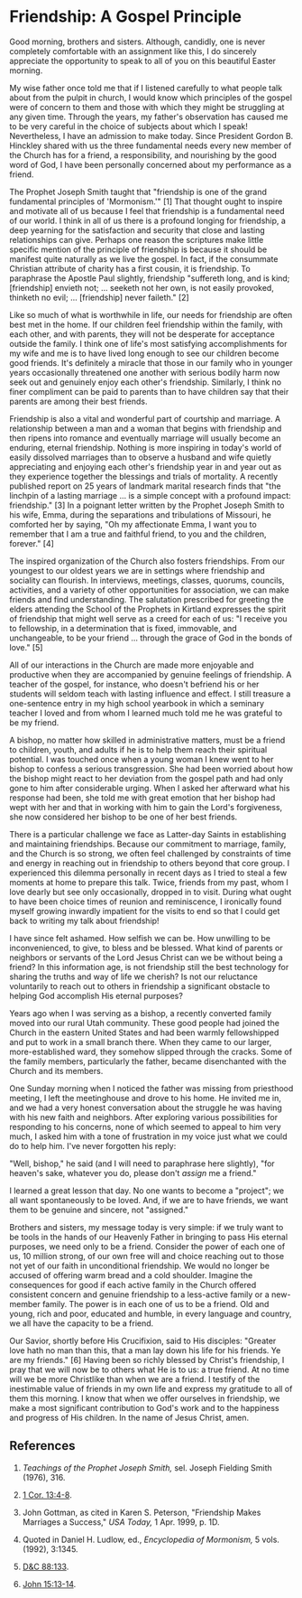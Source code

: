 # Friendship: A Gospel Principle

Good morning, brothers and sisters. Although, candidly, one is never
completely comfortable with an assignment like this, I do sincerely appreciate
the opportunity to speak to all of you on this beautiful Easter morning.

My wise father once told me that if I listened carefully to what people talk
about from the pulpit in church, I would know which principles of the gospel
were of concern to them and those with which they might be struggling at any
given time. Through the years, my father's observation has caused me to be
very careful in the choice of subjects about which I speak! Nevertheless, I
have an admission to make today. Since President Gordon B. Hinckley shared
with us the three fundamental needs every new member of the Church has for a
friend, a responsibility, and nourishing by the good word of God, I have been
personally concerned about my performance as a friend.

The Prophet Joseph Smith taught that "friendship is one of the grand
fundamental principles of 'Mormonism.'" [1]  That thought ought to inspire and
motivate all of us because I feel that friendship is a fundamental need of our
world. I think in all of us there is a profound longing for friendship, a deep
yearning for the satisfaction and security that close and lasting
relationships can give. Perhaps one reason the scriptures make little specific
mention of the principle of friendship is because it should be manifest quite
naturally as we live the gospel. In fact, if the consummate Christian
attribute of charity has a first cousin, it is friendship. To paraphrase the
Apostle Paul slightly, friendship "suffereth long, and is kind; [friendship]
envieth not; ... seeketh not her own, is not easily provoked, thinketh no evil;
... [friendship] never faileth." [2]

Like so much of what is worthwhile in life, our needs for friendship are often
best met in the home. If our children feel friendship within the family, with
each other, and with parents, they will not be desperate for acceptance
outside the family. I think one of life's most satisfying accomplishments for
my wife and me is to have lived long enough to see our children become good
friends. It's definitely a miracle that those in our family who in younger
years occasionally threatened one another with serious bodily harm now seek
out and genuinely enjoy each other's friendship. Similarly, I think no finer
compliment can be paid to parents than to have children say that their parents
are among their best friends.

Friendship is also a vital and wonderful part of courtship and marriage. A
relationship between a man and a woman that begins with friendship and then
ripens into romance and eventually marriage will usually become an enduring,
eternal friendship. Nothing is more inspiring in today's world of easily
dissolved marriages than to observe a husband and wife quietly appreciating
and enjoying each other's friendship year in and year out as they experience
together the blessings and trials of mortality. A recently published report on
25 years of landmark marital research finds that "the linchpin of a lasting
marriage ... is a simple concept with a profound impact: friendship." [3]  In a
poignant letter written by the Prophet Joseph Smith to his wife, Emma, during
the separations and tribulations of Missouri, he comforted her by saying, "Oh
my affectionate Emma, I want you to remember that I am a true and faithful
friend, to you and the children, forever." [4]

The inspired organization of the Church also fosters friendships. From our
youngest to our oldest years we are in settings where friendship and sociality
can flourish. In interviews, meetings, classes, quorums, councils, activities,
and a variety of other opportunities for association, we can make friends and
find understanding. The salutation prescribed for greeting the elders
attending the School of the Prophets in Kirtland expresses the spirit of
friendship that might well serve as a creed for each of us: "I receive you to
fellowship, in a determination that is fixed, immovable, and unchangeable, to
be your friend ... through the grace of God in the bonds of love." [5]

All of our interactions in the Church are made more enjoyable and productive
when they are accompanied by genuine feelings of friendship. A teacher of the
gospel, for instance, who doesn't befriend his or her students will seldom
teach with lasting influence and effect. I still treasure a one-sentence entry
in my high school yearbook in which a seminary teacher I loved and from whom I
learned much told me he was grateful to be my friend.

A bishop, no matter how skilled in administrative matters, must be a friend to
children, youth, and adults if he is to help them reach their spiritual
potential. I was touched once when a young woman I knew went to her bishop to
confess a serious transgression. She had been worried about how the bishop
might react to her deviation from the gospel path and had only gone to him
after considerable urging. When I asked her afterward what his response had
been, she told me with great emotion that her bishop had wept with her and
that in working with him to gain the Lord's forgiveness, she now considered
her bishop to be one of her best friends.

There is a particular challenge we face as Latter-day Saints in establishing
and maintaining friendships. Because our commitment to marriage, family, and
the Church is so strong, we often feel challenged by constraints of time and
energy in reaching out in friendship to others beyond that core group. I
experienced this dilemma personally in recent days as I tried to steal a few
moments at home to prepare this talk. Twice, friends from my past, whom I love
dearly but see only occasionally, dropped in to visit. During what ought to
have been choice times of reunion and reminiscence, I ironically found myself
growing inwardly impatient for the visits to end so that I could get back to
writing my talk about friendship!

I have since felt ashamed. How selfish we can be. How unwilling to be
inconvenienced, to give, to bless and be blessed. What kind of parents or
neighbors or servants of the Lord Jesus Christ can we be without being a
friend? In this information age, is not friendship still the best technology
for sharing the truths and way of life we cherish? Is not our reluctance
voluntarily to reach out to others in friendship a significant obstacle to
helping God accomplish His eternal purposes?

Years ago when I was serving as a bishop, a recently converted family moved
into our rural Utah community. These good people had joined the Church in the
eastern United States and had been warmly fellowshipped and put to work in a
small branch there. When they came to our larger, more-established ward, they
somehow slipped through the cracks. Some of the family members, particularly
the father, became disenchanted with the Church and its members.

One Sunday morning when I noticed the father was missing from priesthood
meeting, I left the meetinghouse and drove to his home. He invited me in, and
we had a very honest conversation about the struggle he was having with his
new faith and neighbors. After exploring various possibilities for responding
to his concerns, none of which seemed to appeal to him very much, I asked him
with a tone of frustration in my voice just what we could do to help him. I've
never forgotten his reply:

"Well, bishop," he said (and I will need to paraphrase here slightly), "for
heaven's sake, whatever you do, please don't _assign_ me a friend."

I learned a great lesson that day. No one wants to become a "project"; we all
want spontaneously to be loved. And, if we are to have friends, we want them
to be genuine and sincere, not "assigned."

Brothers and sisters, my message today is very simple: if we truly want to be
tools in the hands of our Heavenly Father in bringing to pass His eternal
purposes, we need only to be a friend. Consider the power of each one of us,
10 million strong, of our own free will and choice reaching out to those not
yet of our faith in unconditional friendship. We would no longer be accused of
offering warm bread and a cold shoulder. Imagine the consequences for good if
each active family in the Church offered consistent concern and genuine
friendship to a less-active family or a new-member family. The power is in
each one of us to be a friend. Old and young, rich and poor, educated and
humble, in every language and country, we all have the capacity to be a
friend.

Our Savior, shortly before His Crucifixion, said to His disciples: "Greater
love hath no man than this, that a man lay down his life for his friends. Ye
are my friends." [6]  Having been so richly blessed by Christ's friendship, I
pray that we will now be to others what He is to us: a true friend. At no time
will we be more Christlike than when we are a friend. I testify of the
inestimable value of friends in my own life and express my gratitude to all of
them this morning. I know that when we offer ourselves in friendship, we make
a most significant contribution to God's work and to the happiness and
progress of His children. In the name of Jesus Christ, amen.

## References

  1.   _Teachings of the Prophet Joseph Smith,_ sel. Joseph Fielding Smith (1976), 316.

  2.   [1 Cor. 13:4-8](https://www.lds.org/scriptures/nt/1-cor/13.4-8?lang=eng#3).

  3.  John Gottman, as cited in Karen S. Peterson, "Friendship Makes Marriages a Success," _USA Today,_ 1 Apr. 1999, p. 1D.

  4.  Quoted in Daniel H. Ludlow, ed., _Encyclopedia of Mormonism,_ 5 vols. (1992), 3:1345.

  5.   [D&amp;C 88:133](https://www.lds.org/scriptures/dc-testament/dc/88.133?lang=eng#132).

  6.   [John 15:13-14](https://www.lds.org/scriptures/nt/john/15.13-14?lang=eng#12).

